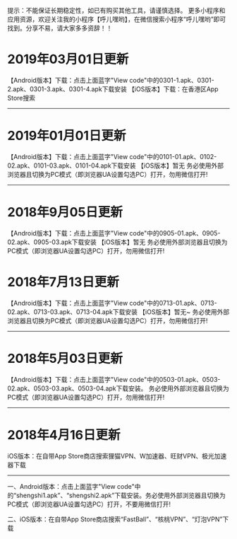提示：不能保证长期稳定性，如已有购买其他工具，请谨慎选择。
更多小程序和应用资源，欢迎关注我的小程序【呼儿嘿哟】，在微信搜索小程序“呼儿嘿哟”即可找到。分享不易，请大家多多资辞！！

# 2019年03月01日更新
【Android版本】下载：点击上面蓝字"View code"中的0301-1.apk、0301-2.apk、0301-3.apk、0301-4.apk下载安装
【iOS版本】下载：在香港区App Store搜索

----------------------------------------------------------
# 2019年01月01日更新
【Android版本】下载：点击上面蓝字"View code"中的0101-01.apk、0102-02.apk、0101-03.apk、0101-04.apk下载安装
【iOS版本】暂无
务必使用外部浏览器且切换为PC模式（即浏览器UA设置勾选PC）打开，勿用微信打开!

----------------------------------------------------------
# 2018年9月05日更新
【Android版本】下载：点击上面蓝字"View code"中的0905-01.apk、0905-02.apk、0905-03.apk下载安装
【iOS版本】暂无
务必使用外部浏览器且切换为PC模式（即浏览器UA设置勾选PC）打开，勿用微信打开!

# 2018年7月13日更新
【Android版本】下载：点击上面蓝字"View code"中的0713-01.apk、0713-02.apk、0713-03.apk、0713-04.apk下载安装
 【iOS版本】暂无~
 务必使用外部浏览器且切换为PC模式（即浏览器UA设置勾选PC）打开，勿用微信打开! 

----------------------------------------------------------
# 2018年5月03日更新
【Android版本】下载：点击上面蓝字"View code"中的0503-01.apk、0503-02.apk、0503-03.apk、0503-04.apk下载安装。
务必使用外部浏览器且切换为PC模式（即浏览器UA设置勾选PC）打开，勿用微信打开! 

----------------------------------------------------------
# 2018年4月16日更新
iOS版本：在自带App Store商店搜索狸猫VPN、W加速器、旺财VPN、极光加速器下载

----------------------------------------------------------
 一、Android版本：点击上面蓝字"View code"中的“shengshi1.apk”、“shengshi2.apk”下载安装。务必使用外部浏览器且切换为PC模式（即浏览器UA设置勾选PC）打开，不要用微信打开! 

二、iOS版本：在自带App Store商店搜索“FastBall”、“核桃VPN”、“灯泡VPN”下载
